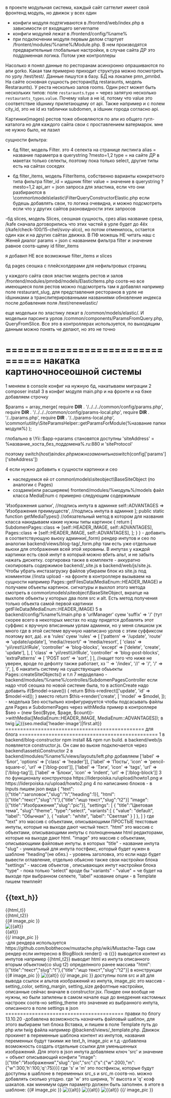 в проекте модульная система, каждый сайт саттелит имеет свой фронтенд модуль, но движок у всех один
- конфиги модуля подтягиваются в /frontend/web/index.php в зависимости от входящего servername
- конфиги модулей лежат в /frontend/config/%name%
- при подключении модуля первым делом стартует /frontent/modules/%name%/Module.php. В нем производятся предварительные глобальные настройки, в случае сайта ДР это поддоменная логика. Потом уже контроллеры

Насолько я понял данные по ресторанам асинхронно опрашиваются по апи gorko. Какая там примерно приходит структура можно посмотреть по урлу /test/test/. Данные пишутся в базу.
БД на локалке pmn_pmnbd. На сайте основная сущность ресторан(бд restaraunts, модель Restaraunts). У реста несколько залов rooms. Один рест может быть нескольких типов: поле `restaraunts`.`type` = через запятую несколько `restaurants_types`.`value`.  Почему value а не id, потому что value это соответствие idшнику прилетающему от api. Также например и с полем city_id, это не id из таблички subdomen, а idшник города согласно api. 

Картинки(images) рестов тоже обновляются по апи из общего гугл-каталога но для каждого сайта свои с проставлением ватермарок. мне не нужно было, не лазил

сущности фильтра:

- бд filter, модель Filter. это 4 селекта на странице листинга
alias = название параметра в querystring ?mesto=1,2
type = на сайте ДР в макетах только селекты, поэтому пока только select, другие типы есть на сайтах соседях

- бд filter_items, модель FilterItems, собственно варианты конкретного типа фильтра
filter_id = идшник filter
value = значение в querystring ?mesto=1,2
api_arr = json запроса для эластика, если что они разбираются в \common\models\elastic\FilterQueryConstructorElastic.php
если будешь добавлять свои, то логика очевидна, и можно подсмотреть если что у других сайтов разновидности этих запросов

-бд slices, модель Slices, сеошная сущность, срез
alias название среза, /kafe
сначала договорились что этих частей в урле будет до 4ёх (/kafe/check-100/15-chel/svoy-alco), но потом отменилось, остается один как и на других сайтах движка. В ПФ можешь НЕ читать наш с Женей диалог
params = json c названием фильтра filter и значение равное соотв-щему id filter_items

я добавил НЕ все возможные filter_items и slices

бд pages сеошка с плейсхолдерами для нефильтровых страниц

у каждого сайта своя эластик модель рестов и залов /frontend/modules/pmnbd/models/ElasticItems.php
cоотв-но все имеющиеся поля рестов можно подсмотреть там
я добавлял например поле restaurant_slug, для представления ресторанов в урле не idшниками а транслитерированными названиями 
обновление индекса после добавления поля /test/renewelastic/

еще модельки по эластику лежат в /сommon/models/elastic/. И модельки парсинга урлов /common/components/ParamsFromQuery.php, QueryFromSlice. Все это в контроллерах используется, по выходящим данным можно понять че делают, но это не точно 


================================
накатка картиночносеошной системы
================================


1 меняем в console конфиг на нужную бд, накатываем миграции
2 composer install
3 в конфиг модуля main.php и на фронте и на бэке добавляем строчку

$params = array_merge(
    require __DIR__ . '/../../../common/config/params.php',
    require __DIR__ . '/../../../common/config/params-local.php',
    require __DIR__ . '/../params.php',
    require __DIR__ . '/../params-local.php',
    \common\utility\SiteParamsHelper::getParamsForModule(%название папки модуля%)
);

глобально в \Yii::$app->params становятся доступны 'siteAddress'  = %название_хоста_без_поддомена%.ru:880 и 'siteProtocol'

поэтому switch($host) в index.php можно заменить на switch($config['params']['siteAddress'])

4 если нужно добавить к сущности картинки и сео
- наследуемся ей от common\models\siteobject\BaseSiteObject (по аналогии с Pages)
- создаем(или расширяем) frontend/modules/%модуль%/models файл класса MediaEnum с примерно следующим содержимым

<?php
namespace frontend\modules\pmnbd\models;

use common\models\Pages;
use common\models\siteobject\BaseMediaEnum;
use common\models\SubdomenPages;

class MediaEnum extends BaseMediaEnum
{
    const HEADER_IMAGE = 'header-image'; //alias по которому будут доступны картинки
    const ADVANTAGES = 'advantages'; //alias по которому будут доступны картинки

    const LABEL_MAP = [
        self::HEADER_IMAGE => 'Изображения шапки', //подпись инпута в админке
        self::ADVANTAGES => 'Изображения преимуществ', //подпись инпута в админке
    ];

    public static function getMediaTypes() //обязательный метод в котором для названия класса накидываем какие нужны типы картинок
    {
        return [
            SubdomenPages::class => [self::HEADER_IMAGE, self::ADVANTAGES],
            Pages::class => [self::HEADER_IMAGE, self::ADVANTAGES],
        ];
    }
}

- добавить в соответствующую вьюху админки(_form) рендер инпутов и сео по аналогии backend/views/blog-tag/_form.php
там есть уже отдельные вьюхи для отображения всей этой херовины. В инпутах у каждой картинки есть свой инпут в который можно вбить альт, и не забыть нажать дискетку. сортировка также в комплекте
- аккуратно скопировать содержимое backend/_site.js в backend/web/js/site.js. Чтобы убрать инстазагрузку файлов убираем блок из site.js под комментом //insta upload
 
- на фронте в контроллере вызываем на сущности например Pages::getFilesData(MediaEnum::HEADER_IMAGE) и получаем объекты картинок. сигнатуры и выхлоп этого метода смотреть в common\models\siteobject\BaseSiteObject, вкратце на выхлопе объекты у которых два поля src и alt. Есть метод получения только объекта самой первой картинки getFileData(MediaEnum::HEADER_IMAGE)

5 в backend/config/%name%/main.php в 'urlManager' суем 'suffix' => '/' (тут скорее всего в некоторых местах по коду придется добавлять этот суффикс к вручную вписанным урлам админки, но у меня слишком уж много где в этой системе вручную навписано урлов с этим суффиксом поэтому вот, да). и в 'rules' суем

'rules' => [
                ['pattern' => '/update', 'route' => 'update/update'],
                'media/<id:\d+>/resort/<sort:\d+>' => 'media/resort',
                [
                    'class' => 'yii\rest\UrlRule',
                    'controller' => 'blog-blocks',
                    'except' => ['delete', 'create', 'update'],
                ],
                [
                    'class' => 'yii\rest\UrlRule',
                    'controller' => 'blog-post-blocks',
                    'extraPatterns' => [
                        'POST sort' => 'sort',
                    ]
                ],
                //нащет того что ниже не уверен, вроде по дефолту также работает, хз
                '<controller>' => '<controller>/index',
                '<controller>/<id:\d+>/<action>' => '<controller>/<action>',
                '<controller>/<action>' => '<controller>/<action>',
            ],

6 накатить систему на существующие обьъекты Pages::createSiteObjects() и т.п
7 недоделано
- backend/modules/%name%/controlles/SubdomenPagesController если надо чтоб сеошка по новой системе была, то в actionCreate надо добавить 
if($model->save()) {
            return $this->redirect(['update', 'id' => $model->id]);
}
вместо
return $this->render('create', [
            'model' => $model,
        ]);
- моделька Seo костыльно конфигурируется чтобы подсасывать файлы для Pages и SubdomenPages через withMedia
пример в контроллере $seo = (new Seo($type, $page, $count))->withMedia([MediaEnum::HEADER_IMAGE, MediaEnum::ADVANTAGES]);
в twig <img src="{{seo.media["header-image"]|first.src}}" alt="{{seo.media['header-image']|first.alt}}">

===============================================
для блога
===============================================

1 в backend/blog-constructor npm install && npm run build. в backend/web/js появляется constructor.js. Он сам во вьюхе подключается через backend\assets\Constructor
2 в backend/modules/%name%/views/layouts/left.php добавляем

['label' => 'Блог', 'options' => ['class' => 'header']],
['label' => 'Посты', 'icon' => 'pencil-square-o', 'url' => ['/blog-post']],
['label' => 'Тэги', 'icon' => 'tags', 'url' => ['/blog-tag']],
['label' => 'Блоки', 'icon' => 'indent', 'url' => ['/blog-block']]

3 по функционалу конструктора https://liderpoiska.ru/upload/howto1.png и https://liderpoiska.ru/upload/howto2.png

4 по написанию блоков

- в Inputs пишем json вида
{
    "text": [{"title":"заголовок","slug":"h","heading":1}],
    "html": [{"title":"текст","slug":"t"},{"title":"ищо текст","slug":"t2"}]
    "image":[{"title":"Изображения","slug":"pic"}], 
    "settings": [
        {
            "title":"Цветовая тема",
            "slug":"theme",
            "type":"select",
            "variants":[
                { "value": "default", "label": "Обычная" },
                { "value": "white", "label": "Светлая" }
            ]
            
        },
    ]
}
где "text" это массив с объектами, описывающими ПРОСТЫЕ текстовые инпуты, которые на выходе дают чистый текст.
"html" это массив с объектами, описывающими инпуты с полноценными html редакторами, которые на выходе дают html.
"image" это массив с объектами, описывающими файловые инпуты.
в которых
"title" - название инпута
"slug" - уникальный для инпута постфикс, который будет нужен в шаблоне
"heading"(не обяз.) - уровень заголовка, это если надо будет вывести оглавление, отдельно обьясню

также свои настройки блока "settings" - массив объектов , описывающих инпут настройки блока
"type" - пока только "select" вроде бы
"variants" - "value" = че будет на выходе при выбранном селекте, "label" название опции

- в Template пишем темплейт
<div id="{{paragraph.alias}}" class="post-block post-block_color_{{setting_color}} post-block_margin_{{setting_margin}}">
  <div class="wrapper wrapper_size_{{setting_size}}">
    <h2 class="post-block__h2">{{text_h}}</h2>
    <div class="post-block__text">{{html_t}}</div>
    <div class="post-block__text">{{html_t2}}</div>
    {{# image_pic }}
                    <div class="swiper-slide">
                        <img class="" src="{{src}}" alt="{{alt}}" />
                        <div class="swiper-slide__caption txt-format_color_{{setting_theme}}">
                            {{alt}}
                        </div>
                    </div>
    {{/ image_pic }}
  </div>
</div>
-для рендера используется https://github.com/bobthecow/mustache.php/wiki/Mustache-Tags
сам рендер если интересно в BlogBlock render()
-в {{}} выводится контент из инпутов
например {{html_t2}} выводит html из инпута описанного вторым объектом(со slug t2) определнного ранее массива "html": [{"title":"текст","slug":"t"},{"title":"ищо текст","slug":"t2"}]
в конструкции
    {{# image_pic }}
        <img src="{{src}}" alt="{{alt}}"/>
    {{/ image_pic }}
доступны поля src и alt для вывода ссылок и альтов изображений из инпута, image_pic это массив
-setting_color, setting_margin, setting_size дефолтные настройки, описанные сейчас вначале в constructor.jsx. 
Поидее они вообще не нужны, но были запилены в самом начале еще до внедрения кастомных настроек
соотв-но setting_theme это значение из выбранного инпута, описанного в поле settings в json

========================================
правки по блогу 13.10.20

-добавлена возможность назначить файловый шаблон, для этого выбираем тип блока Вставка, и пишем в
поле Template путь до php или twig файла например @backend/views/_template.php.
Движок прокинет в переменные шаблона контент из инпутов, названия переменных будут такими же text_h, image_pic и т.д

-добавлена возможность создать отдельные ссылки для уменьшенных изображений.
Для этого в json инпута добавляем ключ 'src' и значение = объект описывающий конфиги

 "image":[{"title":"Изображения","slug":"pic","src":{"s":{"w":200},"m":{"w":300,'h':100,'q':75}}}]

 где 's' и 'm' это постфиксы, которые будут доступны в шаблоне в переменных src_s и src_m соотв-но. можно добавлять сколько угодно.

 где 'w' это ширина, 'h' высота и 'q' коэф шакалов. как минимум один параметр должен быть заполнен.

в итоге в шаблоне:
{{# image_pic }}
        <img src="{{src}}" alt="{{alt}}"/>
        <img src="{{src_s}}" alt="{{alt}}"/>
        <img src="{{src_m}}" alt="{{alt}}"/>
{{/ image_pic }}




